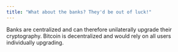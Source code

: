 ```yaml
---
title: "What about the banks? They'd be out of luck!"
---
```


Banks are centralized and can therefore unilaterally upgrade their cryptography. Bitcoin is decentralized and would rely on all users individually upgrading.